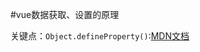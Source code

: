 ﻿#vue数据获取、设置的原理

关键点：```Object.defineProperty()```:[MDN文档](https://developer.mozilla.org/zh-CN/docs/Web/JavaScript/Reference/Global_Objects/Object/defineProperty)